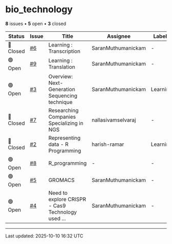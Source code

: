 # bio_technology

**8** issues • **5** open • **3** closed

<table class="github-issue-table">
<thead>
<tr>
<th>Status</th>
<th>Issue</th>
<th>Title</th>
<th>Assignee</th>
<th>Labels</th>
<th>Updated</th>
</tr>
</thead>
<tbody>
<tr><td>🔴 Closed</td><td><a href='./issue-6-Learning--Transcription.md'>#6</a></td><td>Learning : Transcription </td><td>SaranMuthumanickam</td><td>-</td><td>2025-01-18</td></tr>
<tr><td>🟢 Open</td><td><a href='./issue-9-Learning--Translation.md'>#9</a></td><td>Learning : Translation</td><td>SaranMuthumanickam</td><td>-</td><td>2025-01-11</td></tr>
<tr><td>🟢 Open</td><td><a href='./issue-3-Overview-Next-Generation-Sequencing-technique.md'>#3</a></td><td>Overview: Next-Generation Sequencing technique </td><td>SaranMuthumanickam</td><td>Learning</td><td>2024-12-31</td></tr>
<tr><td>🔴 Closed</td><td><a href='./issue-7-Researching-Companies-Specializing-in-NGS.md'>#7</a></td><td>Researching Companies Specializing in NGS</td><td>nallasivamselvaraj</td><td>-</td><td>2024-12-14</td></tr>
<tr><td>🔴 Closed</td><td><a href='./issue-2-Representing-data---R-Programming.md'>#2</a></td><td> Representing data - R Programming</td><td>harish-ramar</td><td>Learning</td><td>2024-12-07</td></tr>
<tr><td>🟢 Open</td><td><a href='./issue-8-R_programming.md'>#8</a></td><td>R_programming</td><td>-</td><td>-</td><td>2024-12-04</td></tr>
<tr><td>🟢 Open</td><td><a href='./issue-5-GROMACS.md'>#5</a></td><td>GROMACS</td><td>SaranMuthumanickam</td><td>-</td><td>2024-11-30</td></tr>
<tr><td>🟢 Open</td><td><a href='./issue-4-Need-to-explore-CRISPR----Cas9-Technology-used-for.md'>#4</a></td><td>Need to explore CRISPR  - Cas9 Technology used ...</td><td>SaranMuthumanickam</td><td>-</td><td>2024-11-30</td></tr>
</tbody>
</table>

---

Last updated: 2025-10-10 16:32 UTC